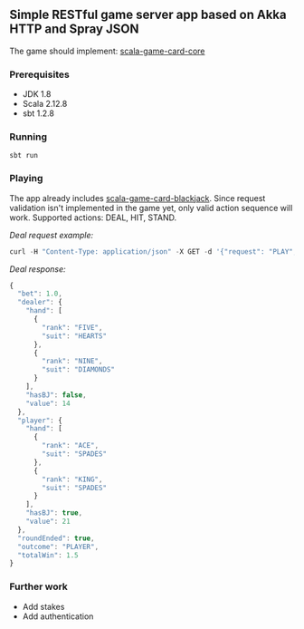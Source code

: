 
## Simple RESTful game server app based on Akka HTTP and Spray JSON

The game should implement: [scala-game-card-core](https://github.com/marks86/scala-game-card-core)

### Prerequisites
* JDK 1.8
* Scala 2.12.8
* sbt 1.2.8

### Running

```
sbt run
```

### Playing

The app already includes [scala-game-card-blackjack](https://github.com/marks86/scala-game-card-blackjack).
Since request validation isn't implemented in the game yet, only valid action sequence will work.
Supported actions: DEAL, HIT, STAND.

*Deal request example:*
```javascript
curl -H "Content-Type: application/json" -X GET -d '{"request": "PLAY", "gameId": "bj", "requestId": 0, "action": "DEAL", "bet": 1}' http://localhost:8080/game
```

*Deal response:*
```javascript
{
  "bet": 1.0,
  "dealer": {
    "hand": [
      {
        "rank": "FIVE",
        "suit": "HEARTS"
      },
      {
        "rank": "NINE",
        "suit": "DIAMONDS"
      }
    ],
    "hasBJ": false,
    "value": 14
  },
  "player": {
    "hand": [
      {
        "rank": "ACE",
        "suit": "SPADES"
      },
      {
        "rank": "KING",
        "suit": "SPADES"
      }
    ],
    "hasBJ": true,
    "value": 21
  },
  "roundEnded": true,
  "outcome": "PLAYER",
  "totalWin": 1.5
}
```

### Further work

* Add stakes
* Add authentication
